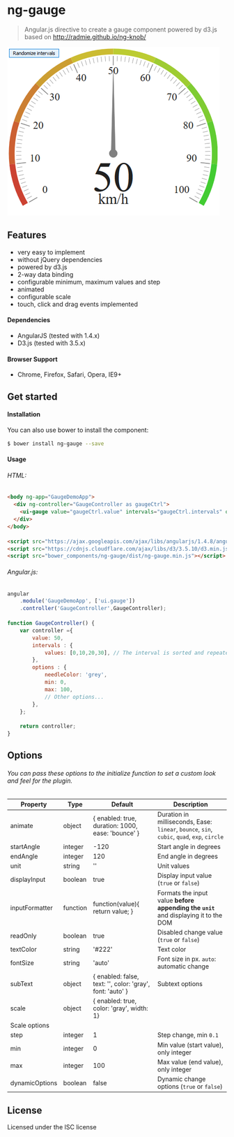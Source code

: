 ng-gauge
=============

> Angular.js directive to create a gauge component powered by d3.js based on http://radmie.github.io/ng-knob/

![screenshot](https://raw.githubusercontent.com/camilopalacios/ng-gauge/master/img/demo.PNG)

Features
-------
- very easy to implement
- without jQuery dependencies
- powered by d3.js
- 2-way data binding
- configurable minimum, maximum values and step
- animated
- configurable scale
- touch, click and drag events implemented

#### Dependencies

- AngularJS (tested with 1.4.x)
- D3.js (tested with 3.5.x)

#### Browser Support

- Chrome, Firefox, Safari, Opera, IE9+

Get started
-------

#### Installation
You can also use bower to install the component:
```bash
$ bower install ng-gauge --save
```

#### Usage

###### HTML:
```html
<body ng-app="GaugeDemoApp">
  <div ng-controller="GaugeController as gaugeCtrl">
    <ui-gauge value="gaugeCtrl.value" intervals="gaugeCtrl.intervals" options="gaugeCtrl.options"></ui-gauge>
  </div>
</body>

<script src="https://ajax.googleapis.com/ajax/libs/angularjs/1.4.8/angular.min.js"></script>
<script src="https://cdnjs.cloudflare.com/ajax/libs/d3/3.5.10/d3.min.js"></script>
<script src="bower_components/ng-gauge/dist/ng-gauge.min.js"></script>
```
###### Angular.js:

```javascript
angular
	.module('GaugeDemoApp', ['ui.gauge'])
	.controller('GaugeController',GaugeController);

function GaugeController() {
	var controller ={
		value: 50,
		intervals : {
			values: [0,10,20,30], // The interval is sorted and repeated values are removed
		},
		options : {
			needleColor: 'grey',
			min: 0,
			max: 100,
			// Other options...
		},
	};

	return controller;
}
```

Options
-------

###### You can pass these options to the initialize function to set a custom look and feel for the plugin.

| Property         | Type         | Default                                                                                               | Description                                                                                  |
|------------------|--------------|-------------------------------------------------------------------------------------------------------|----------------------------------------------------------------------------------------------|
| animate          | object       | { enabled: true, duration: 1000, ease: 'bounce' }                                                     | Duration in milliseconds, Ease: `linear`, `bounce`, `sin`, `cubic`, `quad`, `exp`, `circle`  |
| startAngle	     | integer      | -120                                                                                                     | Start angle in degrees                                                                       |
| endAngle         | integer      | 120                                                                                                   | End angle in degrees                                                                         |
| unit             | string       | ''                                                                                                    | Unit values                                                                                  |
| displayInput     | boolean      | true                                                                                                  | Display input value (`true` or `false`)                                                      |
| inputFormatter     | function      | function(value){ return value; }                                                                   | Formats the input value **before appending the `unit`** and displaying it to the DOM         |
| readOnly         | boolean      | true                                                                                                  | Disabled change value (`true` or `false`)                                                    |
| textColor        | string       | '#222'                                                                                                | Text color                                                                                   |
| fontSize         | string       | 'auto'                                                                                                | Font size in px. `auto`: automatic change                                                    |
| subText          | object       | { enabled: false, text: '', color: 'gray', font: 'auto' }                                             | Subtext options                                                                              |
| scale            | object       | { enabled: true, color: 'gray', width: 1}
| Scale options                                                                                |
| step             | integer      | 1                                                                                                     | Step change, min `0.1`                                                                       |
| min              | integer      | 0                                                                                                     | Min value (start value), only integer                                                        |
| max              | integer      | 100                                                                                                   | Max value (end value), only integer                                                          |
| dynamicOptions   | boolean      | false                                                                                                 | Dynamic change options (`true` or `false`)                                                   |



License
-------

Licensed under the ISC license
